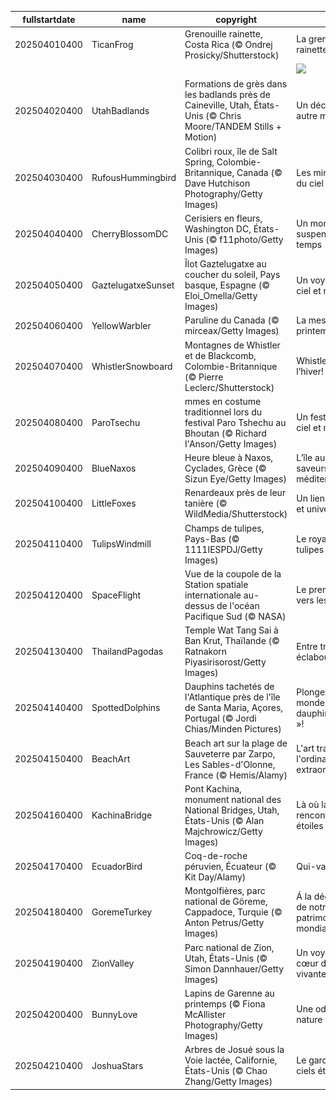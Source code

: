|fullstartdate|name|copyright|title|image|
|--|--|--|--|--|
202504010400|TicanFrog|Grenouille rainette, Costa Rica (© Ondrej Prosicky/Shutterstock)|La grenouille rainette|![](/fr-CA/2025/04/202504010400TicanFrog.jpg)|
||||![](/fr-CA/2025/04/.jpg)|
202504020400|UtahBadlands|Formations de grès dans les badlands près de Caineville, Utah, États-Unis (© Chris Moore/TANDEM Stills + Motion)|Un décor d’un autre monde|![](/fr-CA/2025/04/202504020400UtahBadlands.jpg)|
202504030400|RufousHummingbird|Colibri roux, île de Salt Spring, Colombie-Britannique, Canada (© Dave Hutchison Photography/Getty Images)|Les mini-athlètes du ciel|![](/fr-CA/2025/04/202504030400RufousHummingbird.jpg)|
202504040400|CherryBlossomDC|Cerisiers en fleurs, Washington DC, États-Unis (© f11photo/Getty Images)|Un moment suspendu dans le temps|![](/fr-CA/2025/04/202504040400CherryBlossomDC.jpg)|
202504050400|GaztelugatxeSunset|Îlot Gaztelugatxe au coucher du soleil, Pays basque, Espagne (© Eloi_Omella/Getty Images)|Un voyage entre ciel et mer|![](/fr-CA/2025/04/202504050400GaztelugatxeSunset.jpg)|
202504060400|YellowWarbler|Paruline du Canada (© mirceax/Getty Images)|La messagère du printemps|![](/fr-CA/2025/04/202504060400YellowWarbler.jpg)|
202504070400|WhistlerSnowboard|Montagnes de Whistler et de Blackcomb, Colombie-Britannique (© Pierre Leclerc/Shutterstock)|Whistler fête l’hiver!|![](/fr-CA/2025/04/202504070400WhistlerSnowboard.jpg)|
202504080400|ParoTsechu|mmes en costume traditionnel lors du festival Paro Tshechu au Bhoutan (© Richard I'Anson/Getty Images)|Un festival entre ciel et montagne|![](/fr-CA/2025/04/202504080400ParoTsechu.jpg)|
202504090400|BlueNaxos|Heure bleue à Naxos, Cyclades, Grèce (© Sizun Eye/Getty Images)|L’île aux mille saveurs méditerranéennes|![](/fr-CA/2025/04/202504090400BlueNaxos.jpg)|
202504100400|LittleFoxes|Renardeaux près de leur tanière (© WildMedia/Shutterstock)|Un lien fraternel et universel|![](/fr-CA/2025/04/202504100400LittleFoxes.jpg)|
202504110400|TulipsWindmill|Champs de tulipes, Pays-Bas (© 1111IESPDJ/Getty Images)|Le royaume des tulipes|![](/fr-CA/2025/04/202504110400TulipsWindmill.jpg)|
202504120400|SpaceFlight|Vue de la coupole de la Station spatiale internationale au-dessus de l'océan Pacifique Sud (© NASA)|Le premier vol vers les étoiles|![](/fr-CA/2025/04/202504120400SpaceFlight.jpg)|
202504130400|ThailandPagodas|Temple Wat Tang Sai à Ban Krut, Thaïlande (© Ratnakorn Piyasirisorost/Getty Images)|Entre traditions et éclaboussures !|![](/fr-CA/2025/04/202504130400ThailandPagodas.jpg)|
202504140400|SpottedDolphins|Dauphins tachetés de l'Atlantique près de l'île de Santa Maria, Açores, Portugal (© Jordi Chias/Minden Pictures)|Plongez dans un monde « dauphin-tesque »!|![](/fr-CA/2025/04/202504140400SpottedDolphins.jpg)|
202504150400|BeachArt|Beach art sur la plage de Sauveterre par Zarpo, Les Sables-d'Olonne, France (© Hemis/Alamy)|L'art transforme l'ordinaire en extraordinaire|![](/fr-CA/2025/04/202504150400BeachArt.jpg)|
202504160400|KachinaBridge|Pont Kachina, monument national des National Bridges, Utah, États-Unis (© Alan Majchrowicz/Getty Images)|Là où la pierre rencontre les étoiles|![](/fr-CA/2025/04/202504160400KachinaBridge.jpg)|
202504170400|EcuadorBird|Coq-de-roche péruvien, Écuateur (© Kit Day/Alamy)|Qui-va-là!|![](/fr-CA/2025/04/202504170400EcuadorBird.jpg)|
202504180400|GoremeTurkey|Montgolfières, parc national de Göreme, Cappadoce, Turquie (© Anton Petrus/Getty Images)|Á la découverte de notre patrimoine mondial|![](/fr-CA/2025/04/202504180400GoremeTurkey.jpg)|
202504190400|ZionValley|Parc national de Zion, Utah, États-Unis (© Simon Dannhauer/Getty Images)|Un voyage au cœur de la roche vivante|![](/fr-CA/2025/04/202504190400ZionValley.jpg)|
202504200400|BunnyLove|Lapins de Garenne au printemps (© Fiona McAllister Photography/Getty Images)|Une ode à la nature|![](/fr-CA/2025/04/202504200400BunnyLove.jpg)|
202504210400|JoshuaStars|Arbres de Josué sous la Voie lactée, Californie, États-Unis (© Chao Zhang/Getty Images)|Le gardien des ciels étoilés|![](/fr-CA/2025/04/202504210400JoshuaStars.jpg)|
